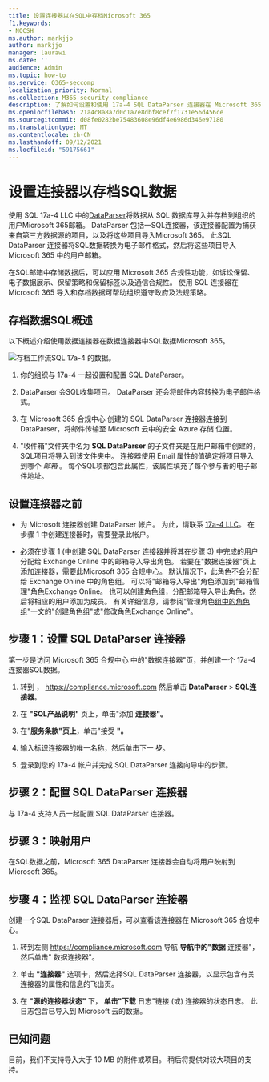 ```yaml
---
title: 设置连接器以在SQL中存档Microsoft 365
f1.keywords:
- NOCSH
ms.author: markjjo
author: markjjo
manager: laurawi
ms.date: ''
audience: Admin
ms.topic: how-to
ms.service: O365-seccomp
localization_priority: Normal
ms.collection: M365-security-compliance
description: 了解如何设置和使用 17a-4 SQL DataParser 连接器在 Microsoft 365 中导入和SQL数据。
ms.openlocfilehash: 21a4c8a8a7d0c1a7e8dbf8cef7f1731e56d456ce
ms.sourcegitcommit: d08fe0282be75483608e96df4e6986d346e97180
ms.translationtype: MT
ms.contentlocale: zh-CN
ms.lasthandoff: 09/12/2021
ms.locfileid: "59175661"
---
```

# <a name="set-up-a-connector-to-archive-sql-data"></a>设置连接器以存档SQL数据

使用 SQL 17a-4 LLC 中的[DataParser](https://www.17a-4.com/sql-dataparser/)将数据从 SQL 数据库导入并存档到组织的用户Microsoft 365邮箱。 DataParser 包括一SQL连接器，该连接器配置为捕获来自第三方数据源的项目，以及将这些项目导入Microsoft 365。 此SQL DataParser 连接器将SQL数据转换为电子邮件格式，然后将这些项目导入 Microsoft 365 中的用户邮箱。

在SQL邮箱中存储数据后，可以应用 Microsoft 365 合规性功能，如诉讼保留、电子数据展示、保留策略和保留标签以及通信合规性。 使用 SQL 连接器在 Microsoft 365 导入和存档数据可帮助组织遵守政府及法规策略。

## <a name="overview-of-archiving-sql-data"></a>存档数据SQL概述

以下概述介绍使用数据连接器在数据连接器中SQL数据Microsoft 365。

![存档工作流SQL 17a-4 的数据。](../media/SQLDatabaseDataParserConnectorWorkflow.png)

1. 你的组织与 17a-4 一起设置和配置 SQL DataParser。

2. DataParser 会SQL收集项目。 DataParser 还会将邮件内容转换为电子邮件格式。

3. 在 Microsoft 365 合规中心 创建的 SQL DataParser 连接器连接到 DataParser，将邮件传输至 Microsoft 云中的安全 Azure 存储 位置。

4. "收件箱"文件夹中名为 **SQL DataParser** 的子文件夹是在用户邮箱中创建的，SQL项目将导入到该文件夹中。 连接器使用 Email 属性的值确定将项目导入到哪个 *邮箱* 。 每个SQL项都包含此属性，该属性填充了每个参与者的电子邮件地址。

## <a name="before-you-set-up-a-connector"></a>设置连接器之前

- 为 Microsoft 连接器创建 DataParser 帐户。 为此，请联系 [17a-4 LLC](https://www.17a-4.com/contact/)。 在步骤 1 中创建连接器时，需要登录此帐户。

- 必须在步骤 1 (中创建 SQL DataParser 连接器并将其在步骤 3) 中完成的用户分配给 Exchange Online 中的邮箱导入导出角色。 若要在"数据连接器"页上添加连接器，需要此Microsoft 365 合规中心。 默认情况下，此角色不会分配给 Exchange Online 中的角色组。 可以将"邮箱导入导出"角色添加到"邮箱管理"角色Exchange Online。 也可以创建角色组，分配邮箱导入导出角色，然后将相应的用户添加为成员。 有关详细信息，请参阅"管理角色[组中的角色组](/Exchange/permissions-exo/role-groups#create-role-groups)"[](/Exchange/permissions-exo/role-groups#modify-role-groups)一文的"创建角色组"或"修改角色Exchange Online"。

## <a name="step-1-set-up-a-sql-dataparser-connector"></a>步骤 1：设置 SQL DataParser 连接器

第一步是访问 Microsoft 365 合规中心 中的"数据连接器"页，并创建一个 17a-4 连接器SQL数据。

1. 转到 ， <https://compliance.microsoft.com> 然后单击 **DataParser**  >  **SQL连接器**。

2. 在 **"SQL产品说明"** 页上，单击"添加 **连接器"。**

3. 在"**服务条款"页上**，单击"接受 **"。**

4. 输入标识连接器的唯一名称，然后单击下一 **步**。

5. 登录到您的 17a-4 帐户并完成 SQL DataParser 连接向导中的步骤。

## <a name="step-2-configure-the-sql-dataparser-connector"></a>步骤 2：配置 SQL DataParser 连接器

与 17a-4 支持人员一起配置 SQL DataParser 连接器。

## <a name="step-3-map-users"></a>步骤 3：映射用户

在SQL数据之前，Microsoft 365 DataParser 连接器会自动将用户映射到Microsoft 365。

## <a name="step-4-monitor-the-sql-dataparser-connector"></a>步骤 4：监视 SQL DataParser 连接器

创建一个SQL DataParser 连接器后，可以查看该连接器在 Microsoft 365 合规中心。

1. 转到左侧 <https://compliance.microsoft.com> 导航 **导航中的"数据** 连接器"，然后单击" 数据连接器"。

2. 单击 **"连接器"** 选项卡，然后选择SQL DataParser 连接器，以显示包含有关连接器的属性和信息的飞出页。

3. 在 **"源的连接器状态"** 下， **单击"下载** 日志"链接 (或) 连接器的状态日志。 此日志包含已导入到 Microsoft 云的数据。

## <a name="known-issues"></a>已知问题

目前，我们不支持导入大于 10 MB 的附件或项目。 稍后将提供对较大项目的支持。
